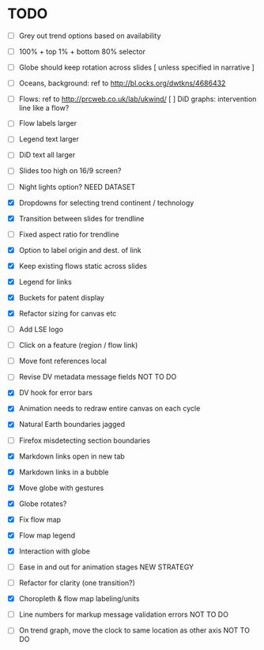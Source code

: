 # TODO

- [ ] Grey out trend options based on availability
- [ ] 100% + top 1% + bottom 80% selector

- [ ] Globe should keep rotation across slides [ unless specified in narrative ]
- [ ] Oceans, background: ref to http://bl.ocks.org/dwtkns/4686432
- [ ] Flows: ref to http://prcweb.co.uk/lab/ukwind/
      [ ] DiD graphs: intervention line like a flow?
- [ ] Flow labels larger
- [ ] Legend text larger
- [ ] DiD text all larger

- [ ] Slides too high on 16/9 screen?
- [ ] Night lights option?  NEED DATASET

- [x] Dropdowns for selecting trend continent / technology
- [x] Transition between slides for trendline
- [ ] Fixed aspect ratio for trendline

- [x] Option to label origin and dest. of link
- [x] Keep existing flows static across slides
- [x] Legend for links
- [x] Buckets for patent display

- [x] Refactor sizing for canvas etc
- [ ] Add LSE logo

- [ ] Click on a feature (region / flow link)
- [ ] Move font references local

- [ ] Revise DV metadata message fields  NOT TO DO

- [x] DV hook for error bars

- [x] Animation needs to redraw entire canvas on each cycle
- [x] Natural Earth boundaries jagged

- [ ] Firefox misdetecting section boundaries
- [x] Markdown links open in new tab

- [x] Markdown links in a bubble

- [x] Move globe with gestures
- [x] Globe rotates?

- [x] Fix flow map
- [x] Flow map legend

- [x] Interaction with globe
- [ ] Ease in and out for animation stages  NEW STRATEGY

- [ ] Refactor for clarity (one transition?)

- [x] Choropleth & flow map labeling/units

- [ ] Line numbers for markup message validation errors  NOT TO DO
- [ ] On trend graph, move the clock to same location as other axis  NOT TO DO
